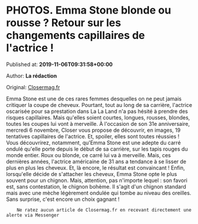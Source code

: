 
# PHOTOS. Emma Stone blonde ou rousse ? Retour sur les changements capillaires de l'actrice !

Published at: **2019-11-06T09:31:58+00:00**

Author: **La rédaction**

Original: [Closermag.fr](https://www.closermag.fr/people/photos-emma-stone-blonde-ou-rousse-retour-sur-les-changements-capillaires-de-l-a-1045406)

Emma Stone est une de ces rares femmes desquelles on ne peut jamais critiquer la coupe de cheveux. Pourtant, tout au long de sa carrière, l'actrice oscarisée pour sa prestation dans La La Land n'a pas hésité à prendre des risques capillaires. Mais qu'elles soient courtes, longues, rousses, blondes, toutes les coupes lui vont à merveille. À l'occasion de son 31e anniversaire, mercredi 6 novembre, Closer vous propose de découvrir, en images, 19 tentatives capillaires de l'actrice. Et, spoiler, elles sont toutes réussies !
Vous découvrirez, notamment, qu'Emma Stone est une adepte du carré ondulé qu'elle porte depuis le début de sa carrière, sur les tapis rouges du monde entier. Roux ou blonde, ce carré lui va à merveille. Mais, ces dernières années, l'actrice américaine de 31 ans a tendance à se lisser de plus en plus les cheveux. Et, là encore, le résultat est convaincant !
Enfin, lorsqu'elle décide de s'attacher les cheveux, Emma Stone opte le plus souvent pour un chignon. Mais, attention, pas n'importe lequel : son favori est, sans contestation, le chignon bohème. Il s'agit d'un chignon standard mais avec une mèche légèrement ondulée qui tombe au niveau des oreilles. Sans surprise, c'est encore un choix gagnant !

        Ne ratez aucun article de Closermag.fr en recevant directement une alerte via Messenger
      
